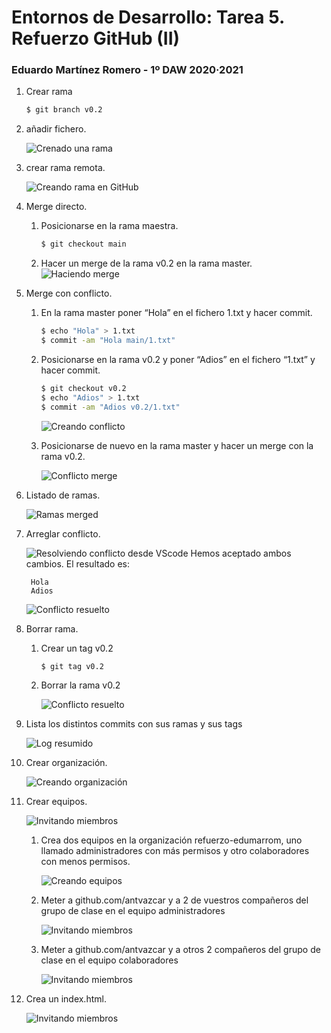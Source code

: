 # Entornos de Desarrollo: Tarea 5. Refuerzo GitHub (II)
### Eduardo Martínez Romero - 1º DAW 2020·2021

1. Crear rama
    ```bash
    $ git branch v0.2
    ```
2. añadir fichero.

    ![Crenado una rama](images/rama.png)

3. crear rama remota.

    ![Creando rama en GitHub](images/push_rama.png)

4. Merge directo.
    1. Posicionarse en la rama maestra.
        ```bash
        $ git checkout main
        ```
    2. Hacer un merge de la rama v0.2 en la rama master.
        ![Haciendo merge](images/merge.png)

5. Merge con conflicto.
    1. En la rama master poner “Hola” en el fichero 1.txt y hacer commit.
        ```bash
        $ echo "Hola" > 1.txt
        $ commit -am "Hola main/1.txt"
        ```
    2. Posicionarse en la rama v0.2 y poner “Adios” en el fichero “1.txt” y hacer commit.
        ```bash
        $ git checkout v0.2
        $ echo "Adios" > 1.txt
        $ commit -am "Adios v0.2/1.txt"
        ```
        ![Creando conflicto](images/conflicto1.png)

    3. Posicionarse de nuevo en la rama master y hacer un merge con la rama v0.2.

        ![Conflicto merge](images/conflicto2.png)

6. Listado de ramas.

    ![Ramas merged](images/ramas_merged.png)

7. Arreglar conflicto.

    ![Resolviendo conflicto desde VScode](images/resolver_conflicto.png)
    Hemos aceptado ambos cambios. El resultado es:

        Hola
        Adios

    ![Conflicto resuelto](images/conflicto_resuelto.png)

8. Borrar rama.
    1. Crear un tag v0.2

        ```bash
        $ git tag v0.2
        ```

    2. Borrar la rama v0.2

        ![Conflicto resuelto](images/rama_borrar.png)

9. Lista los distintos commits con sus ramas y sus tags

    ![Log resumido](images/log.png)

10. Crear organización.

    ![Creando organización](images/organizacion_crear.png)

11. Crear equipos.

    ![Invitando miembros](images/organizacion_miembros.png)

    1. Crea dos equipos en la organización refuerzo-edumarrom, uno llamado administradores con más permisos y otro colaboradores con menos permisos.

        ![Creando equipos](images/organizacion_equipo_crear.png)

    2. Meter a github.com/antvazcar y a 2 de vuestros compañeros del grupo de clase en el equipo administradores

        ![Invitando miembros](images/organizacion_administradores.png)

    3. Meter a github.com/antvazcar y a otros 2 compañeros del grupo de clase en el equipo colaboradores

        ![Invitando miembros](images/organizacion_equipos.png)

12. Crea un index.html.

    ![Invitando miembros](images/index.png)
